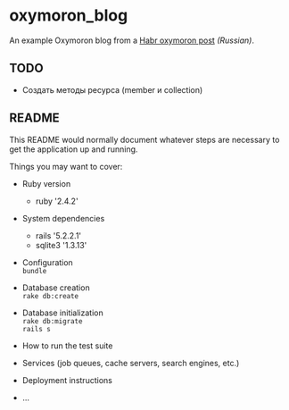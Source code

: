 # oxymoron_blog

An example Oxymoron blog from a [Habr oxymoron post](https://habr.com/en/post/283214/) _(Russian)_.

## TODO

- Создать методы ресурса (member и collection)

## README

This README would normally document whatever steps are necessary to get the
application up and running.

Things you may want to cover:

* Ruby version
  - ruby '2.4.2'

* System dependencies
  - rails '5.2.2.1'
  - sqlite3 '1.3.13'

* Configuration  
`bundle`

* Database creation  
`rake db:create`

* Database initialization  
`rake db:migrate`  
`rails s`

* How to run the test suite

* Services (job queues, cache servers, search engines, etc.)

* Deployment instructions

* ...
